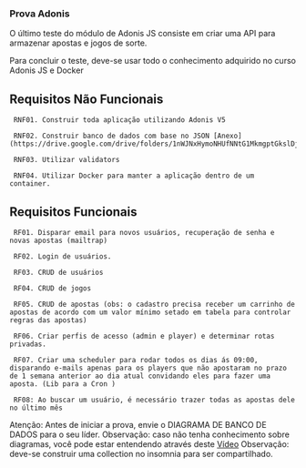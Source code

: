 ### Prova Adonis

O último teste do módulo de Adonis JS consiste em criar uma API para armazenar apostas e jogos de sorte.

Para concluir o teste, deve-se usar todo o conhecimento adquirido no curso Adonis JS e Docker
## Requisitos Não Funcionais

     RNF01. Construir toda aplicação utilizando Adonis V5

     RNF02. Construir banco de dados com base no JSON [Anexo](https://drive.google.com/drive/folders/1nWJNxHymoNHUfNNtG1MkmgptGkslDjQ8)

     RNF03. Utilizar validators

     RNF04. Utilizar Docker para manter a aplicação dentro de um container.

## Requisitos Funcionais

     RF01. Disparar email para novos usuários, recuperação de senha e novas apostas (mailtrap)

     RF02. Login de usuários.

     RF03. CRUD de usuários

     RF04. CRUD de jogos

     RF05. CRUD de apostas (obs: o cadastro precisa receber um carrinho de apostas de acordo com um valor mínimo setado em tabela para controlar regras das apostas)

     RF06. Criar perfis de acesso (admin e player) e determinar rotas privadas.

     RF07. Criar uma scheduler para rodar todos os dias ás 09:00, disparando e-mails apenas para os players que não apostaram no prazo de 1 semana anterior ao dia atual convidando eles para fazer uma aposta. (Lib para a Cron )

     RF08: Ao buscar um usuário, é necessário trazer todas as apostas dele no último mês

 Atenção: Antes de iniciar a prova, envie o DIAGRAMA DE BANCO DE DADOS para o seu líder.
 Observação: caso não tenha conhecimento sobre diagramas, você pode estar entendendo através deste [Vídeo](https://www.youtube.com/watch?v=XCkd27GtZoM) 
 Observação: deve-se construir uma collection no insomnia para ser compartilhado.

